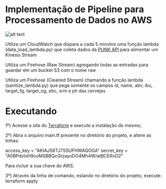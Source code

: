 # Implementação de Pipeline para Processamento de Dados no AWS #

![alt text](https://github.com/lucasvieirademiranda/terraform/tree/main/images/archtecture.jpg)

Utiliza um CloudWatch que dispara a cada 5 minutos uma função lambda (data_load_lambda.py) que coleta dados da [PUNK API](https://api.punkapi.com/v2/beers/random) para alimentar um Kinesis Stream

Utiliza um Firehose (Raw Stream) agregando todas as entradas para guardar em um bucket S3 com o nome raw

Utiliza um Firehose (Cleaned Stream) chamando a função lambda (sanitize_lambda.py) que pega somente os campos id, name, abv, ibu, target_fg, target_og, ebc, srm e ph das cervejas

# Executando #

1º) Acesse o site do [Terraform](https://www.terraform.io/) e execute a instalação do mesmo;

2º) Abra o arquivo main.tf presente no diretório do projeto, e altere as linhas:

access_key = "AKIAJS6TJ7SSUFHWAQOGA"
secret_key = "A0BPdvlxH9coMSBBQcGtzayoDO4Mh4W/atBCERvD2"

Para incluir a sua chave do AWS.

3º) Através da linha de comando, estando no diretório do projeto, execute:
terraform apply